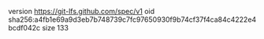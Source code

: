 version https://git-lfs.github.com/spec/v1
oid sha256:a4fb1e69a9d3eb7b748739c7fc97650930f9b74cf37f4ca84c4222e4bcdf042c
size 133
